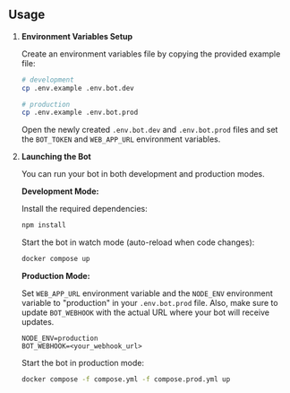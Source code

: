 ## Usage

1. **Environment Variables Setup**
    
    Create an environment variables file by copying the provided example file:
    ```bash
    # development
    cp .env.example .env.bot.dev

    # production
    cp .env.example .env.bot.prod
    ```

    Open the newly created `.env.bot.dev` and `.env.bot.prod` files and set the `BOT_TOKEN` and `WEB_APP_URL` environment variables.

2. **Launching the Bot**
    
    You can run your bot in both development and production modes.

    **Development Mode:**
    
    Install the required dependencies:
    ```bash
    npm install
    ```
    Start the bot in watch mode (auto-reload when code changes):
    ```bash
    docker compose up
    ```

   **Production Mode:**
    
    Set `WEB_APP_URL` environment variable and the `NODE_ENV` environment variable to "production" in your `.env.bot.prod` file. Also, make sure to update `BOT_WEBHOOK` with the actual URL where your bot will receive updates.
    ```dotenv
    NODE_ENV=production
    BOT_WEBHOOK=<your_webhook_url>
    ```
    
    Start the bot in production mode:
    ```bash
    docker compose -f compose.yml -f compose.prod.yml up
    ```
